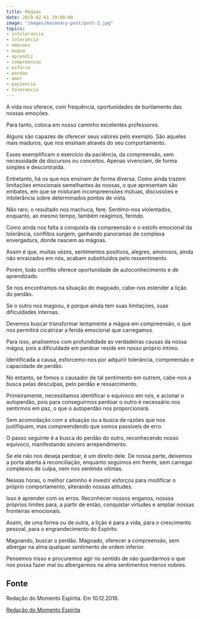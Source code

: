 ```yaml
---
title: Mágoas
date: 2019-02-01 19:00:00
image: "images/masonary-post/post-2.jpg"
topics: 
- intolerancia
- tolerancia
- emocoes
- magoa
- aprendiz
- compreensao
- esforco
- perdao
- amor
- paciencia
- tolerancia
---
```



A vida nos oferece, com frequência, oportunidades de burilamento das nossas
emoções.

Para tanto, coloca em nosso caminho excelentes professores.

Alguns são capazes de oferecer seus valores pelo exemplo. São aqueles mais
maduros, que nos ensinam através do seu comportamento.

Esses exemplificam o exercício da paciência, da compreensão, sem necessidade de
discursos ou conceitos. Apenas vivenciam, de forma simples e descontraída.

Entretanto, há os que nos ensinam de forma diversa. Como ainda trazem
limitações emocionais semelhantes às nossas, o que apresentam são embates, em
que se misturam incompreensões mútuas, discussões e intolerância sobre
determinados pontos de vista.

Não raro, o resultado nos machuca, fere. Sentimo-nos violentados, enquanto, ao
mesmo tempo, também reagimos, ferindo.

Como ainda nos falta a conquista da compreensão e o estofo emocional da
tolerância, conflitos surgem, ganhando panoramas de complexa envergadura, donde
nascem as mágoas.

Assim é que, muitas vezes, sentimentos positivos, alegres, amorosos, ainda não
enraizados em nós, acabam substituídos pelo ressentimento.

Porém, todo conflito oferece oportunidade de autoconhecimento e de aprendizado.

Se nos encontramos na situação do magoado, cabe-nos estender a lição do perdão.

Se o outro nos magoou, é porque ainda tem suas limitações, suas dificuldades
internas.

Devemos buscar transformar lentamente a mágoa em compreensão, o que nos
permitirá cicatrizar a ferida emocional que carregamos.

Para isso, analisemos com profundidade as verdadeiras causas da nossa mágoa,
pois a dificuldade em perdoar reside em nosso próprio íntimo.

Identificada a causa, esforcemo-nos por adquirir tolerância, compreensão e
capacidade de perdão.

No entanto, se fomos o causador de tal sentimento em outrem, cabe-nos a busca
pelas desculpas, pelo perdão e ressarcimento.

Primeiramente, necessitamos identificar o equívoco em nós, e acionar o
autoperdão, pois para conseguirmos perdoar o outro é necessário nos sentirmos
em paz, o que o autoperdão nos proporcionará.

Sem acomodação com a situação ou a busca de razões que nos justifiquem, mas
compreendendo que somos passíveis de erro.

O passo seguinte é a busca do perdão do outro, reconhecendo nosso equívoco,
manifestando sincero arrependimento.

Se ele não nos deseja perdoar, é um direito dele. De nossa parte, deixemos a
porta aberta à reconciliação, enquanto seguimos em frente, sem carregar
complexos de culpa, nem nos sentindo vítimas.

Nessas horas, o melhor caminho é investir esforços para modificar o próprio
comportamento, alterando nossas atitudes.

Isso é aprender com os erros. Reconhecer nossos enganos, nossos próprios
limites para, a partir de então, conquistar virtudes e ampliar nossas
fronteiras emocionais.

Assim, de uma forma ou de outra, a lição é para a vida, para o crescimento
pessoal, para o engrandecimento do Espírito.

Magoando, buscar o perdão. Magoado, oferecer a compreensão, sem albergar na
alma qualquer sentimento de ordem inferior.

Pensemos nisso e procuremos agir no sentido de não guardarmos o que nos possa
fazer mal ou albergarmos na alma sentimentos menos nobres.

## Fonte
Redação do Momento Espírita.
Em 10.12.2016.

[Redação do Momento Espírita](http://www.momento.com.br/pt/ler_texto.php?id=4966)
